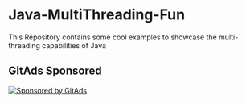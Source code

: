 
# Java-MultiThreading-Fun
This Repository contains some cool examples to showcase the multi-threading capabilities of Java 

## GitAds Sponsored
[![Sponsored by GitAds](https://gitads.dev/v1/ad-serve?source=arnabnandy7/java-multithreading-fun@github)](https://gitads.dev/v1/ad-track?source=arnabnandy7/java-multithreading-fun@github)

